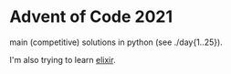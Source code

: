 # Advent of Code 2021

main (competitive) solutions in python (see ./day{1..25}).

I'm also trying to learn [elixir](./elixir).